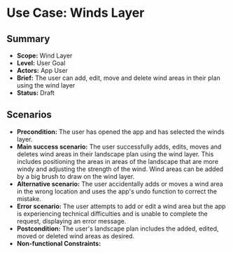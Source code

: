 # Use Case: Winds Layer

## Summary

- **Scope:** Wind Layer
- **Level:** User Goal
- **Actors:** App User
- **Brief:** The user can add, edit, move and delete wind areas in their plan using the wind layer
- **Status:** Draft

## Scenarios

- **Precondition:**
  The user has opened the app and has selected the winds layer.
- **Main success scenario:**
  The user successfully adds, edits, moves and deletes wind areas in their landscape plan using the wind layer. This includes positioning the areas in areas of the landscape that are more windy and adjusting the strength of the wind.
  Wind areas can be added by a big brush to draw on the wind layer.
- **Alternative scenario:**
  The user accidentally adds or moves a wind area in the wrong location and uses the app's undo function to correct the mistake.
- **Error scenario:**
  The user attempts to add or edit a wind area but the app is experiencing technical difficulties and is unable to complete the request, displaying an error message.
- **Postcondition:**
  The user's landscape plan includes the added, edited, moved or deleted wind areas as desired.
- **Non-functional Constraints:**
